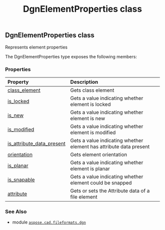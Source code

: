 ﻿---
title: DgnElementProperties class
second_title: Aspose.CAD for Python via .NET API References
description: 
type: docs
weight: 40
url: /python-net/aspose.cad.fileformats.dgn/dgnelementproperties/
is_root: false
---

## DgnElementProperties class

Represents element properties



The DgnElementProperties type exposes the following members:

### Properties
| Property | Description |
| :- | :- |
| [class_element](/cad/python-net/aspose.cad.fileformats.dgn/dgnelementproperties/class_element) | Gets class element |
| [is_locked](/cad/python-net/aspose.cad.fileformats.dgn/dgnelementproperties/is_locked) | Gets a value indicating whether element is locked |
| [is_new](/cad/python-net/aspose.cad.fileformats.dgn/dgnelementproperties/is_new) | Gets a value indicating whether element is new |
| [is_modified](/cad/python-net/aspose.cad.fileformats.dgn/dgnelementproperties/is_modified) | Gets a value indicating whether element is modified |
| [is_attribute_data_present](/cad/python-net/aspose.cad.fileformats.dgn/dgnelementproperties/is_attribute_data_present) | Gets a value indicating whether element has attribute data present |
| [orientation](/cad/python-net/aspose.cad.fileformats.dgn/dgnelementproperties/orientation) | Gets element orientation |
| [is_planar](/cad/python-net/aspose.cad.fileformats.dgn/dgnelementproperties/is_planar) | Gets a value indicating whether element is planar |
| [is_snapable](/cad/python-net/aspose.cad.fileformats.dgn/dgnelementproperties/is_snapable) | Gets a value indicating whether element could be snapped |
| [attribute](/cad/python-net/aspose.cad.fileformats.dgn/dgnelementproperties/attribute) | Gets or sets the Attribute data of a file element |



### See Also
* module [`aspose.cad.fileformats.dgn`](..)
